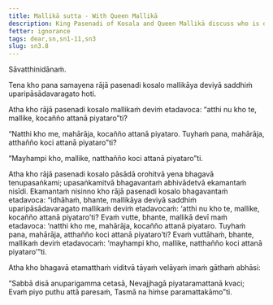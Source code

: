 ```yaml
---
title: Mallikā sutta - With Queen Mallikā
description: King Pasenadi of Kosala and Queen Mallikā discuss who is dearer to them.
fetter: ignorance
tags: dear,sn,sn1-11,sn3
slug: sn3.8
---
```


Sāvatthinidānaṁ.

Tena kho pana samayena rājā pasenadi kosalo mallikāya deviyā saddhiṁ uparipāsādavaragato hoti.

Atha kho rājā pasenadi kosalo mallikaṁ deviṁ etadavoca: “atthi nu kho te, mallike, kocañño attanā piyataro”ti?

“Natthi kho me, mahārāja, kocañño attanā piyataro. Tuyhaṁ pana, mahārāja, atthañño koci attanā piyataro”ti?

“Mayhampi kho, mallike, natthañño koci attanā piyataro”ti.

Atha kho rājā pasenadi kosalo pāsādā orohitvā yena bhagavā tenupasaṅkami; upasaṅkamitvā bhagavantaṁ abhivādetvā ekamantaṁ nisīdi. Ekamantaṁ nisinno kho rājā pasenadi kosalo bhagavantaṁ etadavoca: “idhāhaṁ, bhante, mallikāya deviyā saddhiṁ uparipāsādavaragato mallikaṁ deviṁ etadavocaṁ: ‘atthi nu kho te, mallike, kocañño attanā piyataro’ti? Evaṁ vutte, bhante, mallikā devī maṁ etadavoca: ‘natthi kho me, mahārāja, kocañño attanā piyataro. Tuyhaṁ pana, mahārāja, atthañño koci attanā piyataro’ti? Evaṁ vuttāhaṁ, bhante, mallikaṁ deviṁ etadavocaṁ: ‘mayhampi kho, mallike, natthañño koci attanā piyataro’”ti.

Atha kho bhagavā etamatthaṁ viditvā tāyaṁ velāyaṁ imaṁ gāthaṁ abhāsi:

“Sabbā disā anuparigamma cetasā,
Nevajjhagā piyataramattanā kvaci;
Evaṁ piyo puthu attā paresaṁ,
Tasmā na hiṁse paramattakāmo”ti.
